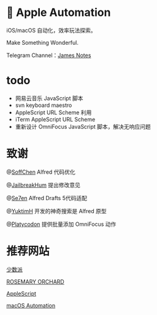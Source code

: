 #  Apple Automation

iOS/macOS 自动化，效率玩法探索。

Make Something Wonderful.

Telegram Channel：[James Notes](https://t.me/JamesNotes)

# todo
 
 - 网易云音乐 JavaScript 脚本
 - svn keyboard maestro
 - AppleScript URL Scheme 利用
 - iTerm AppleScript URL Scheme
 - 重新设计 OmniFocus JavaScript 脚本，解决无响应问题
 
# 致谢

@[SoffChen](https://github.com/soffchen) Alfred 代码优化

@[JailbreakHum](https://sspai.com/user/681230/updates) 提出修改意见

@[Se7en]() Alfred Drafts 5代码适配

@[YuktimH](https://sspai.com/user/47944/updates) 开发的神奇搜索是 Alfred 原型

@[Platycodon](https://sspai.com/user/714505/updates) 提供批量添加 OmniFocus 动作

# 推荐网站
[少数派](https://sspai.com)

[ROSEMARY ORCHARD](https://www.rosemaryorchard.com/blog)

[AppleScript](https://learnomnifocus.com)

[macOS Automation](https://macosxautomation.com/applescript/index.html)

